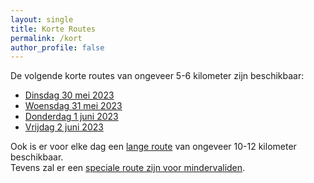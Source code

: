 ```yaml
---
layout: single
title: Korte Routes
permalink: /kort
author_profile: false
---
```


De volgende korte routes van ongeveer 5-6 kilometer zijn beschikbaar:

- [Dinsdag 30 mei 2023](/routes/kort/dinsdag)
- [Woensdag 31 mei 2023](/routes/kort/woensdag)
- [Donderdag 1 juni 2023](/routes/kort/donderdag)
- [Vrijdag 2 juni 2023](/routes/kort/vrijdag)

Ook is er voor elke dag een [lange route](/lang) van ongeveer 10-12 kilometer beschikbaar.  
Tevens zal er een [speciale route zijn voor mindervaliden](/routes/mindervaliden).
